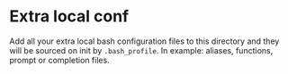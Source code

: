# Extra local conf

Add all your extra local bash configuration files to this directory
and they will be sourced on init by `.bash_profile`. In example:
aliases, functions, prompt or completion files.
